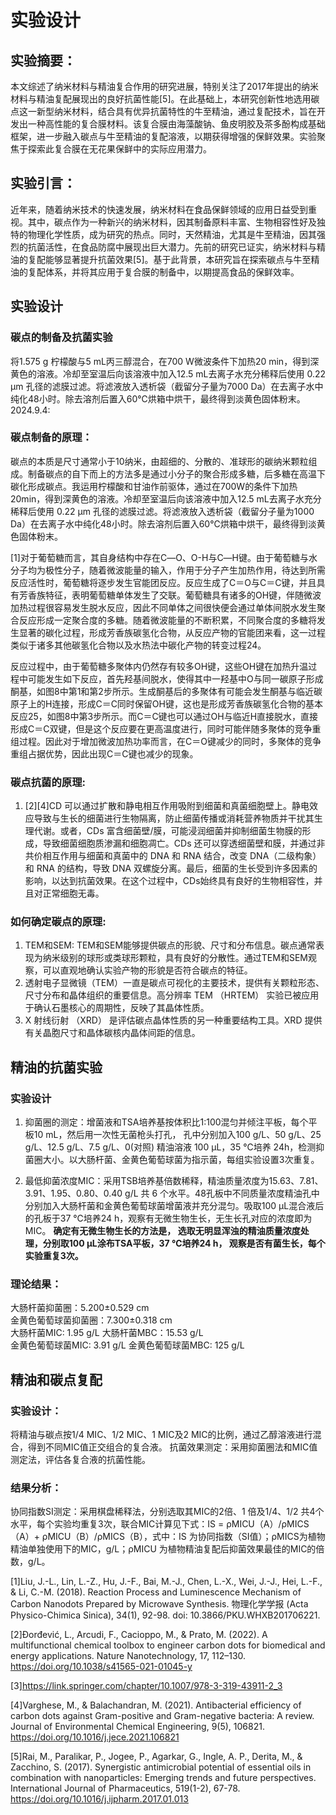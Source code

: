 # 实验设计

## 实验摘要：
本文综述了纳米材料与精油复合作用的研究进展，特别关注了2017年提出的纳米材料与精油复配展现出的良好抗菌性能[5]。在此基础上，本研究创新性地选用碳点这一新型纳米材料，结合具有优异抗菌特性的牛至精油，通过复配技术，旨在开发出一种高性能的复合膜材料。该复合膜由海藻酸钠、鱼皮明胶及茶多酚构成基础框架，进一步融入碳点与牛至精油的复配溶液，以期获得增强的保鲜效果。实验聚焦于探索此复合膜在无花果保鲜中的实际应用潜力。

## 实验引言：
近年来，随着纳米技术的快速发展，纳米材料在食品保鲜领域的应用日益受到重视。其中，碳点作为一种新兴的纳米材料，因其制备原料丰富、生物相容性好及独特的物理化学性质，成为研究的热点。同时，天然精油，尤其是牛至精油，因其强烈的抗菌活性，在食品防腐中展现出巨大潜力。先前的研究已证实，纳米材料与精油的复配能够显著提升抗菌效果[5]。基于此背景，本研究旨在探索碳点与牛至精油的复配体系，并将其应用于复合膜的制备中，以期提高食品的保鲜效率。

## 实验设计

### 碳点的制备及抗菌实验
将1.575 g 柠檬酸与5 mL丙三醇混合，在700 W微波条件下加热20 min，得到深黄色的溶液。冷却至室温后向该溶液中加入12.5 mL去离子水充分稀释后使用 0.22 μm 孔径的滤膜过滤。将滤液放入透析袋（截留分子量为7000 Da）在去离子水中纯化48小时。除去溶剂后置入60℃烘箱中烘干，最终得到淡黄色固体粉末。
2024.9.4: 

### 碳点制备的原理：

碳点的本质是尺寸通常小于10纳米，由超细的、分散的、准球形的碳纳米颗粒组成。制备碳点的自下而上的方法多是通过小分子的聚合形成多糖，后多糖在高温下碳化形成碳点。我运用柠檬酸和甘油作前驱体，通过在700W的条件下加热20min，得到深黄色的溶液。冷却至室温后向该溶液中加入12.5 mL去离子水充分稀释后使用 0.22 μm 孔径的滤膜过滤。将滤液放入透析袋（截留分子量为1000 Da）在去离子水中纯化48小时。除去溶剂后置入60℃烘箱中烘干，最终得到淡黄色固体粉末。

[1]对于葡萄糖而言，其自身结构中存在C―O、O-H与C―H键。由于葡萄糖与水分子均为极性分子，随着微波能量的输入，作用于分子产生加热作用，待达到所需反应活性时，葡萄糖将逐步发生官能团反应。反应生成了C＝O与C＝C键，并且具有芳香族特征，表明葡萄糖单体发生了交联。葡萄糖具有诸多的OH键，伴随微波加热过程很容易发生脱水反应，因此不同单体之间很快便会通过单体间脱水发生聚合反应形成一定聚合度的多糖。随着微波能量的不断积累，不同聚合度的多糖将发生显著的碳化过程，形成芳香族碳氢化合物，从反应产物的官能团来看，这一过程类似于诸多其他碳氢化合物以及水热法中碳化产物的转变过程24。

反应过程中，由于葡萄糖多聚体内仍然存有较多OH键，这些OH键在加热升温过程中可能发生如下反应，首先羟基间脱水，使得其中一羟基中O与同一碳原子形成酮基，如图8中第1和第2步所示。生成酮基后的多聚体有可能会发生酮基与临近碳原子上的H连接，形成C＝C同时保留OH键，这也是形成芳香族碳氢化合物的基本反应25，如图8中第3步所示。而C＝C键也可以通过OH与临近H直接脱水，直接形成C＝C双键，但是这个反应要在更高温度进行，同时可能伴随多聚体的竞争重组过程。因此对于增加微波加热功率而言，在C＝O键减少的同时，多聚体的竞争重组占据优势，因此出现C＝C键也减少的现象。

### 碳点抗菌的原理:
1. [2][4]CD 可以通过扩散和静电相互作用吸附到细菌和真菌细胞壁上。静电效应导致与生长的细菌进行生物隔离，防止细菌传播或消耗营养物质并干扰其生理代谢。或者，CDs 富含细菌壁/膜，可能浸润细菌并抑制细菌生物膜的形成，导致细菌细胞质渗漏和细胞凋亡。CDs 还可以穿透细菌壁和膜，并通过非共价相互作用与细菌和真菌中的 DNA 和 RNA 结合，改变 DNA（二级构象）和 RNA 的结构，导致 DNA 双螺旋分离。最后，细菌的生长受到许多因素的影响，以达到抗菌效果。在这个过程中，CDs始终具有良好的生物相容性，并且对正常细胞无毒。

### 如何确定碳点的原理:
1. TEM和SEM: TEM和SEM能够提供碳点的形貌、尺寸和分布信息。碳点通常表现为纳米级别的球形或类球形颗粒，具有良好的分散性。通过TEM和SEM观察，可以直观地确认实验产物的形貌是否符合碳点的特征。
2. 透射电子显微镜（TEM）一直是碳点可视化的主要技术，提供有关颗粒形态、尺寸分布和晶体组织的重要信息。高分辨率 TEM （HRTEM） 实验已被应用于确认石墨核心的周期性，反映了其晶体性质。
3. X 射线衍射 （XRD） 是评估碳点晶体性质的另一种重要结构工具。XRD 提供有关晶胞尺寸和晶体碳核内晶体间距的信息。
## 精油的抗菌实验

### 实验设计
1. 抑菌圈的测定：增菌液和TSA培养基按体积比1∶100混匀并倾注平板，每个平板10 mL，然后用一次性无菌枪头打孔，
孔中分别加入100 g/L、50 g/L、25 g/L、12.5 g/L、7.5 g/L、0(对照) 精油溶液 100 μL，35 ℃培养 24h，检测抑菌圈大小。以大肠杆菌、金黄色葡萄球菌为指示菌，每组实验设置3次重复。

2. 最低抑菌浓度MIC：采用TSB培养基倍数稀释，精油质量浓度为15.63、7.81、3.91、1.95、0.80、0.40 g/L 共 6 个水平。48孔板中不同质量浓度精油孔中分别加入大肠杆菌和金黄色葡萄球菌增菌液并充分混匀。吸取100 μL混合液后的孔板于37 ℃培养24 h，观察有无微生物生长，无生长孔对应的浓度即为MIC。 
**确定有无微生物生长的方法是， 选取无明显浑浊的精油质量浓度处理，分别取100 μL涂布TSA平板，37 ℃培养24 h， 观察是否有菌生长，每个实验重复3次。**

### 理论结果：
大肠杆菌抑菌圈：5.200±0.529 cm  
金黄色葡萄球菌抑菌圈：7.300±0.318 cm   
大肠杆菌MIC: 1.95 g/L  大肠杆菌MBC：15.53 g/L  
金黄色葡萄球菌MIC: 3.91 g/L 金黄色葡萄球菌MBC: 125 g/L    

## 精油和碳点复配

### 实验设计：
将精油与碳点按1/4 MIC、1/2 MIC、1 MIC及2 MIC的比例，通过乙醇溶液进行混合，得到不同MIC值正交组合的复合液。
抗菌效果测定：采用抑菌圈法和MIC值测定法，评估各复合液的抗菌性能。

### 结果分析：
协同指数SI测定：采用棋盘稀释法，分别选取其MIC的2倍、1 倍及1/4、1/2 共4个水平，每个实验均重复3次，联合MIC计算见下式：IS = ρMICU（A）/ρMICS（A）+ ρMICU（B）/ρMICS（B），式中：IS 为协同指数（SI值）；ρMICS为植物精油单独使用下的MIC，g/L；ρMICU 为植物精油复配后抑菌效果最佳的MIC的倍数，g/L。
  


[1]Liu, J.-L., Lin, L.-Z., Hu, J.-F., Bai, M.-J., Chen, L.-X., Wei, J.-J., Hei, L.-F., & Li, C.-M. (2018). Reaction Process and Luminescence Mechanism of Carbon Nanodots Prepared by Microwave Synthesis. 物理化学学报 (Acta Physico-Chimica Sinica), 34(1), 92-98. doi: 10.3866/PKU.WHXB201706221.

[2]Ðorđević, L., Arcudi, F., Cacioppo, M., & Prato, M. (2022). A multifunctional chemical toolbox to engineer carbon dots for biomedical and energy applications. Nature Nanotechnology, 17, 112–130. https://doi.org/10.1038/s41565-021-01045-y 

[3]https://link.springer.com/chapter/10.1007/978-3-319-43911-2_3

[4]Varghese, M., & Balachandran, M. (2021). Antibacterial efficiency of carbon dots against Gram-positive and Gram-negative bacteria: A review. Journal of Environmental Chemical Engineering, 9(5), 106821. https://doi.org/10.1016/j.jece.2021.106821

[5]Rai, M., Paralikar, P., Jogee, P., Agarkar, G., Ingle, A. P., Derita, M., & Zacchino, S. (2017). Synergistic antimicrobial potential of essential oils in combination with nanoparticles: Emerging trends and future perspectives. International Journal of Pharmaceutics, 519(1-2), 67-78. https://doi.org/10.1016/j.ijpharm.2017.01.013